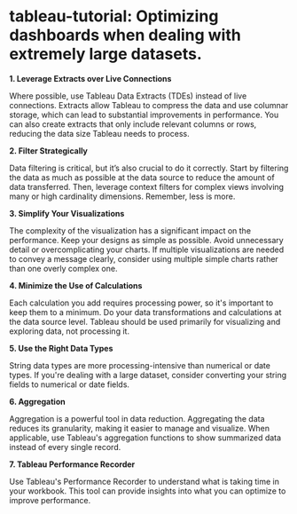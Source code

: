 # tableau-tutorial: Optimizing dashboards when dealing with extremely large datasets.

**1. Leverage Extracts over Live Connections**

Where possible, use Tableau Data Extracts (TDEs) instead of live connections. Extracts allow Tableau to compress the data and use columnar storage, which can lead to substantial improvements in performance. You can also create extracts that only include relevant columns or rows, reducing the data size Tableau needs to process.

**2. Filter Strategically**

Data filtering is critical, but it’s also crucial to do it correctly. Start by filtering the data as much as possible at the data source to reduce the amount of data transferred. Then, leverage context filters for complex views involving many or high cardinality dimensions. Remember, less is more.

**3. Simplify Your Visualizations**

The complexity of the visualization has a significant impact on the performance. Keep your designs as simple as possible. Avoid unnecessary detail or overcomplicating your charts. If multiple visualizations are needed to convey a message clearly, consider using multiple simple charts rather than one overly complex one.

**4. Minimize the Use of Calculations**

Each calculation you add requires processing power, so it's important to keep them to a minimum. Do your data transformations and calculations at the data source level. Tableau should be used primarily for visualizing and exploring data, not processing it.

**5. Use the Right Data Types**

String data types are more processing-intensive than numerical or date types. If you're dealing with a large dataset, consider converting your string fields to numerical or date fields.

**6. Aggregation**

Aggregation is a powerful tool in data reduction. Aggregating the data reduces its granularity, making it easier to manage and visualize. When applicable, use Tableau's aggregation functions to show summarized data instead of every single record.

**7. Tableau Performance Recorder**

Use Tableau's Performance Recorder to understand what is taking time in your workbook. This tool can provide insights into what you can optimize to improve performance.

